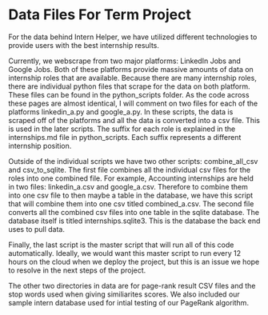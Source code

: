 # Data Files For Term Project

For the data behind Intern Helper, we have utilized different technologies to provide users with the best internship results.

Currently, we webscrape from two major platforms: LinkedIn Jobs and Google Jobs. Both of these platforms provide massive amounts of data on internship roles that are available. Because there are many internship roles, there are individual python files that scrape for the data on both platform. These files can be found in the python_scripts folder. As the code across these pages are almost identical, I will comment on two files for each of the platforms linkedin_a.py and google_a.py. In these scripts, the data is scraped off of the platforms and all the data is converted into a csv file. This is used in the later scripts. The suffix for each role is explained in the internships.md file in python_scripts. Each suffix represents a different internship position. 

Outside of the individual scripts we have two other scripts: combine_all_csv and csv_to_sqlite. The first file combines all the individual csv files for the roles into one combined file. For example, Accounting internships are held in two files: linkedin_a.csv and google_a.csv. Therefore to combine them into one csv file to then maybe a table in the database, we have this script that will combine them into one csv titled combined_a.csv. The second file converts all the combined csv files into one table in the sqlite database. The database itself is titled internships.sqlite3. This is the database the back end uses to pull data. 

Finally, the last script is the master script that will run all of this code automatically. Ideally, we would want this master script to run every 12 hours on the cloud when we deploy the project, but this is an issue we hope to resolve in the next steps of the project.

The other two directories in data are for page-rank result CSV files and the stop words used when giving similiarites scores. We also included our sample intern database used for intial testing of our PageRank algorithm. 